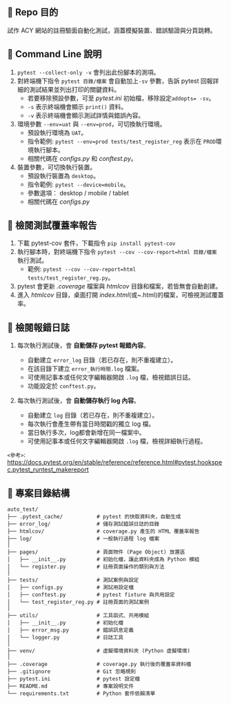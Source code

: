 ## 📍 Repo 目的

試作 ACY 網站的註冊驗面自動化測試，涵蓋模擬裝置、錯誤驗證與分頁跳轉。

## 📜 Command Line 說明

1. `pytest --collect-only -v` 會列出此份腳本的測項。
2. 對終端機下指令 `pytest 目錄/檔案` 會自動加上`-sv` 參數，告訴 pytest 回報詳細的測試結果並列出打印的關鍵資料。
   - 若要移除預設參數，可至 _pytest.ini_ 初始檔，移除設定`addopts= -sv`。
   - `-s` 表示終端機會顯示 `print()` 資料。
   - `-v` 表示終端機會顯示測試詳情與錯誤內容。
3. 環境參數 `--env=uat` 與 `--env=prod`，可切換執行環境。
   - 預設執行環境為 `UAT`。
   - 指令範例: `pytest --env=prod tests/test_register_reg` 表示在 `PROD`環境執行腳本。
   - 相關代碼在 _configs.py_ 和 _conftest.py_。
4. 裝置參數，可切換執行裝置。
   - 預設執行裝置為 `desktop`。
   - 指令範例: `pytest --device=mobile`。
   - 參數選項： desktop / mobile / tablet
   - 相關代碼在 _configs.py_

## 🔢 檢閱測試覆蓋率報告

1. 下載 pytest-cov 套件，下載指令 `pip install pytest-cov`
2. 執行腳本時，對終端機下指令 `pytest --cov --cov-report=html 目錄/檔案` 執行測試。
   - 範例: `pytest --cov --cov-report=html tests/test_register_reg.py`。
3. pytest 會更新 _.coverage_ 檔案與 _htmlcov_ 目錄和檔案，若皆無會自動創建。
4. 進入 _htmlcov_ 目錄，桌面打開 _index.html_(或~.html)的檔案，可檢視測試覆蓋率。

## 📖 檢閱報錯日誌

1. 每次執行測試後，會 **自動儲存 pytest 報錯內容**。
   - 自動建立 `error_log` 目錄（若已存在，則不重複建立）。
   - 在該目錄下建立 `error_執行時間.log` 檔案。
   - 可使用記事本或任何文字編輯器開啟 `.log` 檔，檢視錯誤日誌。
   - 功能設定於 `conftest.py`。

2. 每次執行測試後，會 **自動儲存執行 log 內容**。
   - 自動建立 `log` 目錄（若已存在，則不重複建立）。
   - 每次執行會產生帶有當日時間戳的獨立 log 檔。
   - 當日執行多次，log都會新增在同一檔案中。
   - 可使用記事本或任何文字編輯器開啟 `.log` 檔，檢視詳細執行過程。


`<參考>`: https://docs.pytest.org/en/stable/reference/reference.html#pytest.hookspec.pytest_runtest_makereport

## 📁 專案目錄結構

```
auto_test/
├── .pytest_cache/           # pytest 的快取資料夾，自動生成
├── error_log/               # 儲存測試錯誤日誌的目錄
├── htmlcov/                 # coverage.py 產生的 HTML 覆蓋率報告
├── log/                     # 一般執行過程 log 檔案
│
├── pages/                   # 頁面物件 (Page Object) 放置區
│   ├── __init__.py          # 初始化檔，讓此資料夾成為 Python 模組
│   └── register.py          # 註冊頁面操作的類別與方法
│
├── tests/                   # 測試案例與設定
│   ├── configs.py           # 測試用設定檔
│   ├── conftest.py          # pytest fixture 與共用設定
│   └── test_register_reg.py # 註冊頁面的測試案例
│
├── utils/                   # 工具函式、共用模組
│   ├── __init__.py          # 初始化檔
│   ├── error_msg.py         # 錯誤訊息定義
│   └── logger.py            # 日誌工具
│
├── venv/                    # 虛擬環境資料夾 (Python 虛擬環境)
│
├── .coverage                # coverage.py 執行後的覆蓋率資料檔
├── .gitignore               # Git 忽略規則
├── pytest.ini               # pytest 設定檔
├── README.md                # 專案說明文件
└── requirements.txt         # Python 套件依賴清單


```
